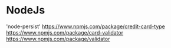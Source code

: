 # NodeJs
'node-persist'
https://www.npmjs.com/package/credit-card-type
https://www.npmjs.com/package/card-validator
https://www.npmjs.com/package/validator
